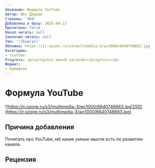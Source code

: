 ```yaml
---
Название: Формула YouTube
Автор: Ивс Деррал
Страниц: '384'
Добавлена в базу: 2025-04-13
Прочитана: false
Начал читать: null
Закончил читать: null
Тип: '[[Книга]]'
Обложка: https://ir.ozone.ru/s3/multimedia-3/wc1000/6640746663.jpg
Категории:
- YouTube
Progress: <p><progress max=0 value=0></progress></p>
Формат:
- бумажная
---
```

# Формула YouTube

![https://ir.ozone.ru/s3/multimedia-3/wc1000/6640746663.jpg|250](https://ir.ozone.ru/s3/multimedia-3/wc1000/6640746663.jpg)

## Причина добавления

Почитать про YouTube, мб какие умные мысли есть по развитию канала.

## Рецензия